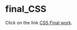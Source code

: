 # final_CSS

Click on the link [CSS Final work](https://pierreweets.github.io/final_CSS/index.html).